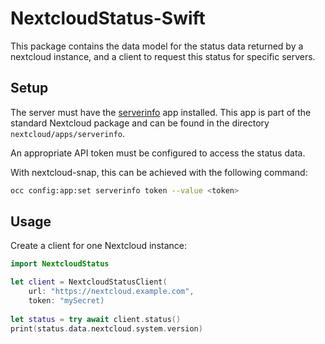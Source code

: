 # NextcloudStatus-Swift

This package contains the data model for the status data returned by a nextcloud instance, and a client to request this status for specific servers.

## Setup

The server must have the [serverinfo](https://github.com/nextcloud/serverinfo) app installed.
This app is part of the standard Nextcloud package and can be found in the directory `nextcloud/apps/serverinfo`.

An appropriate API token must be configured to access the status data.
 
With nextcloud-snap, this can be achieved with the following command:
```bash
occ config:app:set serverinfo token --value <token>
```

## Usage

Create a client for one Nextcloud instance:

```swift
import NextcloudStatus

let client = NextcloudStatusClient(
    url: "https://nextcloud.example.com",
    token: "mySecret)
    
let status = try await client.status()
print(status.data.nextcloud.system.version)
```

